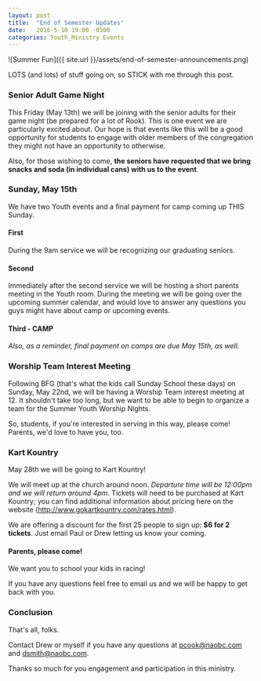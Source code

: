 ```yaml
---
layout: post
title:  "End of Semester Updates"
date:   2016-5-10 19:00 -0500
categories: Youth_Ministry Events
---
```


![Summer Fun]({{ site.url }}/assets/end-of-semester-announcements.png)

LOTS (and lots) of stuff going on, so STICK with me through this post.

### Senior Adult Game Night

This Friday (May 13th) we will be joining with the senior adults for their game night (be prepared for a lot of Rook). This is one event we are particularly excited about. Our hope is that events like this will be a good opportunity for students to engage with older members of the congregation they might not have an opportunity to otherwise. 

Also, for those wishing to come, **the seniors have requested that we bring snacks and soda (in individual cans) with us to the event**.

### Sunday, May 15th
We have two Youth events and a final payment for camp coming up THIS Sunday. 

#### First
During the 9am service we will be recognizing our graduating seniors. 

#### Second 
Immediately after the second service we will be hosting a short parents meeting in the Youth room. During the meeting we will be going over the upcoming summer calendar, and would love to answer any questions you guys might have about camp or upcoming events.

#### Third - CAMP

*Also, as a reminder, final payment on camps are due May 15th, as well.*

### Worship Team Interest Meeting

Following BFG (that's what the kids call Sunday School these days) on Sunday, May 22nd, we will be having a Worship Team interest meeting at 12. It shouldn't take too long, but we want to be able to begin to organize a team for the Summer Youth Worship Nights.

So, students, if you're interested in serving in this way, please come! Parents, we'd love to have you, too.

### Kart Kountry
May 28th we will be going to Kart Kountry! 

We will meet up at the church around noon. *Departure time will be 12:00pm and we will return around 4pm*. Tickets will need to be purchased at Kart Kountry; you can find additional information about pricing here on the website (http://www.gokartkountry.com/rates.html). 

We are offering a discount for the first 25 people to sign up: **$6 for 2 tickets**. Just email Paul or Drew letting us know your coming.

#### Parents, please come!

We want you to school your kids in racing!

If you have any questions feel free to email us and we will be happy to get back with you.

### Conclusion

That's all, folks.

Contact Drew or myself if you have any questions at pcook@naobc.com and dsmith@naobc.com.

Thanks so much for you engagement and participation in this ministry. 